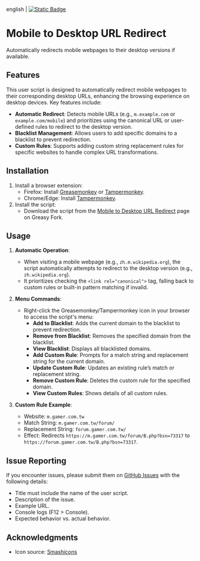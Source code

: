 english | [![Static Badge](https://img.shields.io/badge/lang-zh_tw-green)](https://github.com/Max46656/EverythingInGreasyFork/blob/main/%E4%BF%AE%E8%A3%9C%E7%A8%8B%E5%BC%8F/Mobile%20to%20Desktop%20URL%20Redirect/README.zh-Hant.md)

# Mobile to Desktop URL Redirect

Automatically redirects mobile webpages to their desktop versions if available.

## Features

This user script is designed to automatically redirect mobile webpages to their corresponding desktop URLs, enhancing the browsing experience on desktop devices. Key features include:

- **Automatic Redirect**: Detects mobile URLs (e.g., `m.example.com` or `example.com/mobile`) and prioritizes using the canonical URL or user-defined rules to redirect to the desktop version.
- **Blacklist Management**: Allows users to add specific domains to a blacklist to prevent redirection.
- **Custom Rules**: Supports adding custom string replacement rules for specific websites to handle complex URL transformations.

## Installation

1. Install a browser extension:
   - Firefox: Install [Greasemonkey](https://addons.mozilla.org/en-US/firefox/addon/greasemonkey/) or [Tampermonkey](https://addons.mozilla.org/en-US/firefox/addon/tampermonkey/).
   - Chrome/Edge: Install [Tampermonkey](https://chrome.google.com/webstore/detail/tampermonkey/dhdgffkkebhmkfjojejmpbldmpobfkfo).
2. Install the script:
   - Download the script from the [Mobile to Desktop URL Redirect](https://greasyfork.org/en/scripts/548125-mobile-to-desktop-url-redirect) page on Greasy Fork.

## Usage

1. **Automatic Operation**:
   - When visiting a mobile webpage (e.g., `zh.m.wikipedia.org`), the script automatically attempts to redirect to the desktop version (e.g., `zh.wikipedia.org`).
   - It prioritizes checking the `<link rel="canonical">` tag, falling back to custom rules or built-in pattern matching if invalid.

2. **Menu Commands**:
   - Right-click the Greasemonkey/Tampermonkey icon in your browser to access the script's menu:
     - **Add to Blacklist**: Adds the current domain to the blacklist to prevent redirection.
     - **Remove from Blacklist**: Removes the specified domain from the blacklist.
     - **View Blacklist**: Displays all blacklisted domains.
     - **Add Custom Rule**: Prompts for a match string and replacement string for the current domain.
     - **Update Custom Rule**: Updates an existing rule’s match or replacement string.
     - **Remove Custom Rule**: Deletes the custom rule for the specified domain.
     - **View Custom Rules**: Shows details of all custom rules.

3. **Custom Rule Example**:
   - Website: `m.gamer.com.tw`
   - Match String: `m.gamer.com.tw/forum/`
   - Replacement String: `forum.gamer.com.tw/`
   - Effect: Redirects `https://m.gamer.com.tw/forum/B.php?bsn=73317` to `https://forum.gamer.com.tw/B.php?bsn=73317`.

## Issue Reporting

If you encounter issues, please submit them on [GitHub Issues](https://github.com/Max46656/EverythingInGreasyFork/issues) with the following details:
- Title must include the name of the user script.
- Description of the issue.
- Example URL.
- Console logs (F12 > Console).
- Expected behavior vs. actual behavior.

## Acknowledgments

- Icon source: [Smashicons](https://www.flaticon.com/authors/smashicons)
